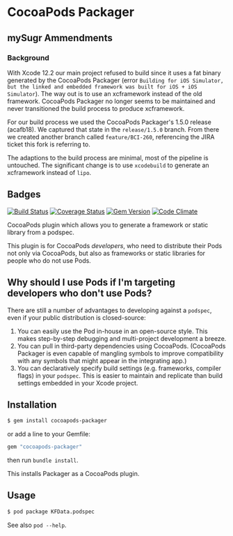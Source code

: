 # CocoaPods Packager

## mySugr Ammendments

### Background

With Xcode 12.2 our main project refused to build since it uses a fat binary generated by the CocoaPods Packager (error `Building for iOS Simulator, but the linked and embedded framework was built for iOS + iOS Simulator`). The way out is to use an xcframework instead of the old framework. CocoaPods Packager no longer seems to be maintained and never transitioned the build process to produce xcframework.

For our build process we used the CocoaPods Packager's 1.5.0 release (acafb18). We captured that state in the `release/1.5.0` branch. From there we created another branch called `feature/BCI-260`, referencing the JIRA ticket this fork is referring to.

The adaptions to the build process are minimal, most of the pipeline is untouched. The significant change is to use `xcodebuild` to generate an xcframework instead of `lipo`.

## Badges

[![Build Status](http://img.shields.io/travis/CocoaPods/cocoapods-packager/master.svg?style=flat)](https://travis-ci.org/CocoaPods/cocoapods-packager)
[![Coverage Status](https://img.shields.io/coveralls/CocoaPods/cocoapods-packager.svg)](https://coveralls.io/r/CocoaPods/cocoapods-packager?branch=master)
[![Gem Version](http://img.shields.io/gem/v/cocoapods-packager.svg?style=flat)](http://badge.fury.io/rb/cocoapods-packager)
[![Code Climate](http://img.shields.io/codeclimate/github/CocoaPods/cocoapods-packager.svg?style=flat)](https://codeclimate.com/github/CocoaPods/cocoapods-packager)

CocoaPods plugin which allows you to generate a framework or static library from a podspec.

This plugin is for CocoaPods *developers*, who need to distribute their Pods not only via CocoaPods, but also as frameworks or static libraries for people who do not use Pods.

## Why should I use Pods if I'm targeting developers who don't use Pods?

There are still a number of advantages to developing against a `podspec`, even if your public distribution is closed-source:

1. You can easily use the Pod in-house in an open-source style. This makes step-by-step debugging and multi-project development a breeze.
2. You can pull in third-party dependencies using CocoaPods. (CocoaPods Packager is even capable of mangling symbols to improve compatibility with any symbols that might appear in the integrating app.)
3. You can declaratively specify build settings (e.g. frameworks, compiler flags) in your `podspec`. This is easier to maintain and replicate than build settings embedded in your Xcode project.

## Installation

```sh
$ gem install cocoapods-packager
```

or add a line to your Gemfile:

```ruby
gem "cocoapods-packager"
```

then run `bundle install`.

This installs Packager as a CocoaPods plugin.

## Usage

```bash
$ pod package KFData.podspec
```

See also `pod --help`.
